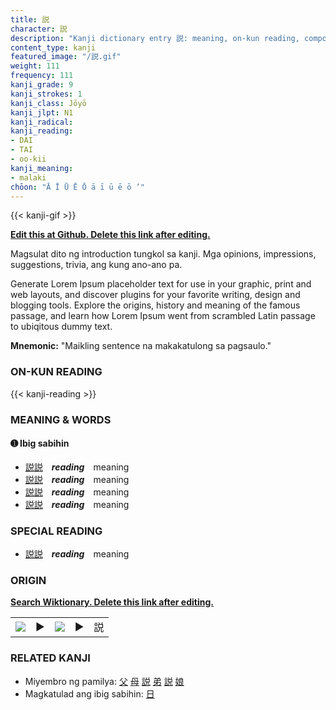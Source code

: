 ```yaml
---
title: 説
character: 説
description: "Kanji dictionary entry 説: meaning, on-kun reading, compounds, origin, related kanji"
content_type: kanji
featured_image: "/説.gif"
weight: 111
frequency: 111
kanji_grade: 9
kanji_strokes: 1
kanji_class: Jōyō
kanji_jlpt: N1
kanji_radical: 
kanji_reading: 
- DAI
- TAI
- oo-kii
kanji_meaning:
- malaki
chōon: "Ā Ī Ū Ē Ō ā ī ū ē ō ’"
---
```

[//]: # (Don't edit the line below. Kanji animated GIF code is automatically generated.)
{{< kanji-gif >}}

[//]: # (Edit below this line.)

**[Edit this at Github. Delete this link after editing.](https://github.com/tim0g/tim/tree/main/content/kanji/説/index.md)**

Magsulat dito ng introduction tungkol sa kanji. Mga opinions, impressions, suggestions, trivia, ang kung ano-ano pa.

Generate Lorem Ipsum placeholder text for use in your graphic, print and web layouts, and discover plugins for your favorite writing, design and blogging tools. Explore the origins, history and meaning of the famous passage, and learn how Lorem Ipsum went from scrambled Latin passage to ubiqitous dummy text.
 
**Mnemonic:** "Maikling sentence na makakatulong sa pagsaulo."

### ON-KUN READING

[//]: # (Don't edit the line below. ON-KUN READING code is automatically generated.)
{{< kanji-reading >}}

### MEANING & WORDS

#### ➊ **Ibig sabihin**
  - [説](../説)[説](../説)　***reading***　meaning
  - [説](../説)[説](../説)　***reading***　meaning
  - [説](../説)[説](../説)　***reading***　meaning
  - [説](../説)[説](../説)　***reading***　meaning

### SPECIAL READING
  - [説](../説)[説](../説)　***reading***　meaning

### ORIGIN

**[Search Wiktionary. Delete this link after editing.](https://wiktionary.org/wiki/説)**
<table class="kanji-table"><tr><td>
<img src="60px-説-bronze.svg.png">
</td><td>▶</td><td>
<img src="60px-説-oracle.svg.png">
</td><td>▶</td>
<td class="kanji-origin">説</td>
</tr></table>

### RELATED KANJI
- Miyembro ng pamilya: [父](../父) [母](../母) [説](../説) [弟](../弟) [説](../説) [娘](../娘)
- Magkatulad ang ibig sabihin: [日](../日)
